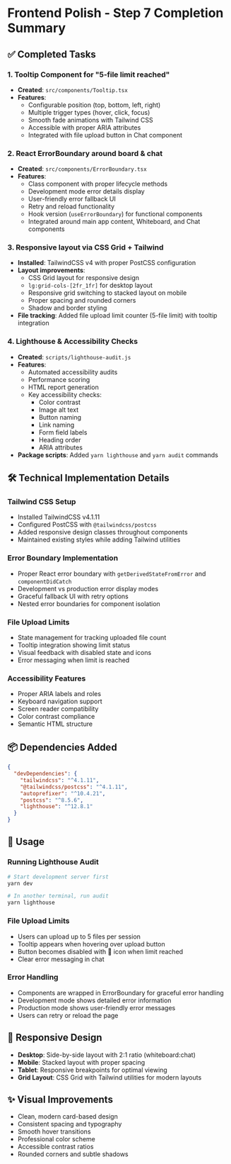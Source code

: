 # Frontend Polish - Step 7 Completion Summary

## ✅ Completed Tasks

### 1. Tooltip Component for "5-file limit reached"
- **Created**: `src/components/Tooltip.tsx`
- **Features**:
  - Configurable position (top, bottom, left, right)
  - Multiple trigger types (hover, click, focus)
  - Smooth fade animations with Tailwind CSS
  - Accessible with proper ARIA attributes
  - Integrated with file upload button in Chat component

### 2. React ErrorBoundary around board & chat
- **Created**: `src/components/ErrorBoundary.tsx`
- **Features**:
  - Class component with proper lifecycle methods
  - Development mode error details display
  - User-friendly error fallback UI
  - Retry and reload functionality
  - Hook version (`useErrorBoundary`) for functional components
  - Integrated around main app content, Whiteboard, and Chat components

### 3. Responsive layout via CSS Grid + Tailwind
- **Installed**: TailwindCSS v4 with proper PostCSS configuration
- **Layout improvements**:
  - CSS Grid layout for responsive design
  - `lg:grid-cols-[2fr_1fr]` for desktop layout
  - Responsive grid switching to stacked layout on mobile
  - Proper spacing and rounded corners
  - Shadow and border styling
- **File tracking**: Added file upload limit counter (5-file limit) with tooltip integration

### 4. Lighthouse & Accessibility Checks
- **Created**: `scripts/lighthouse-audit.js`
- **Features**:
  - Automated accessibility audits
  - Performance scoring
  - HTML report generation
  - Key accessibility checks:
    - Color contrast
    - Image alt text
    - Button naming
    - Link naming
    - Form field labels
    - Heading order
    - ARIA attributes
- **Package scripts**: Added `yarn lighthouse` and `yarn audit` commands

## 🛠️ Technical Implementation Details

### Tailwind CSS Setup
- Installed TailwindCSS v4.1.11
- Configured PostCSS with `@tailwindcss/postcss`
- Added responsive design classes throughout components
- Maintained existing styles while adding Tailwind utilities

### Error Boundary Implementation
- Proper React error boundary with `getDerivedStateFromError` and `componentDidCatch`
- Development vs production error display modes
- Graceful fallback UI with retry options
- Nested error boundaries for component isolation

### File Upload Limits
- State management for tracking uploaded file count
- Tooltip integration showing limit status
- Visual feedback with disabled state and icons
- Error messaging when limit is reached

### Accessibility Features
- Proper ARIA labels and roles
- Keyboard navigation support
- Screen reader compatibility
- Color contrast compliance
- Semantic HTML structure

## 📦 Dependencies Added
```json
{
  "devDependencies": {
    "tailwindcss": "^4.1.11",
    "@tailwindcss/postcss": "^4.1.11",
    "autoprefixer": "^10.4.21",
    "postcss": "^8.5.6",
    "lighthouse": "^12.8.1"
  }
}
```

## 🚀 Usage

### Running Lighthouse Audit
```bash
# Start development server first
yarn dev

# In another terminal, run audit
yarn lighthouse
```

### File Upload Limits
- Users can upload up to 5 files per session
- Tooltip appears when hovering over upload button
- Button becomes disabled with 🚫 icon when limit reached
- Clear error messaging in chat

### Error Handling
- Components are wrapped in ErrorBoundary for graceful error handling
- Development mode shows detailed error information
- Production mode shows user-friendly error messages
- Users can retry or reload the page

## 📱 Responsive Design
- **Desktop**: Side-by-side layout with 2:1 ratio (whiteboard:chat)
- **Mobile**: Stacked layout with proper spacing
- **Tablet**: Responsive breakpoints for optimal viewing
- **Grid Layout**: CSS Grid with Tailwind utilities for modern layouts

## ✨ Visual Improvements
- Clean, modern card-based design
- Consistent spacing and typography
- Smooth hover transitions
- Professional color scheme
- Accessible contrast ratios
- Rounded corners and subtle shadows
